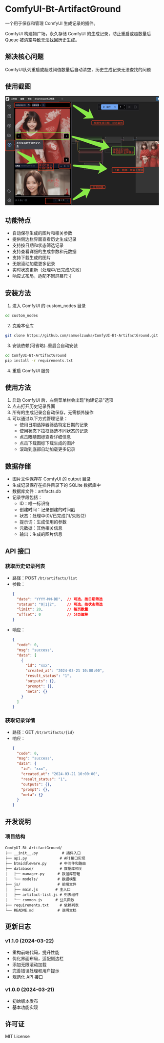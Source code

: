 # ComfyUI-Bt-ArtifactGround

一个用于保存和管理 ComfyUI 生成记录的插件。

ComfyUI 构建物广场，永久存储 ComfyUI 的生成记录，防止重启或超数量后 Queue 被清空导致无法找回历史生成。

## 解决核心问题
ComfyUI队列重启或超过阈值数量后自动清空，历史生成记录无法查找的问题

## 使用截图

![主界面](doc/usage.png)

## 功能特点

- 自动保存生成的图片和相关参数
- 提供侧边栏界面查看历史生成记录
- 支持按日期和状态筛选记录
- 支持查看详细的生成参数和元数据
- 支持下载生成的图片
- 无限滚动加载更多记录
- 实时状态更新（处理中/已完成/失败）
- 响应式布局，适配不同屏幕尺寸

## 安装方法

1. 进入 ComfyUI 的 custom_nodes 目录
```bash
cd custom_nodes
```

2. 克隆本仓库
```bash
git clone https://github.com/samuelzuuka/ComfyUI-Bt-ArtifactGround.git
```

3. 安装依赖(可省略)..重启会自动安装
```bash
cd ComfyUI-Bt-ArtifactGround
pip install -r requirements.txt
```

4. 重启 ComfyUI 服务

## 使用方法

1. 启动 ComfyUI 后，左侧菜单栏会出现"构建记录"选项
2. 点击打开历史记录界面
3. 所有的生成记录会自动保存，无需额外操作
4. 可以通过以下方式管理记录：
   - 使用日期选择器筛选特定日期的记录
   - 使用状态下拉框筛选不同状态的记录
   - 点击眼睛图标查看详细信息
   - 点击下载图标下载生成的图片
   - 滚动到底部自动加载更多记录

## 数据存储

- 图片文件保存在 ComfyUI 的 output 目录
- 生成记录保存在插件目录下的 SQLite 数据库中
- 数据库文件：artifacts.db
- 记录字段包括：
  - ID：唯一标识符
  - 创建时间：记录创建的时间戳
  - 状态：处理中(0)/已完成(1)/失败(2)
  - 提示词：生成使用的参数
  - 元数据：其他相关信息
  - 输出：生成的图片信息

## API 接口

### 获取历史记录列表
- 路径：POST `/bt/artifacts/list`
- 参数：
  ```json
  {
    "date": "YYYY-MM-DD",  // 可选，按日期筛选
    "status": "0|1|2",     // 可选，按状态筛选
    "limit": 20,           // 每页数量
    "offset": 0            // 分页偏移
  }
  ```
- 响应：
  ```json
  {
    "code": 0,
    "msg": "success",
    "data": [
      {
        "id": "xxx",
        "created_at": "2024-03-21 10:00:00",
        "result_status": "1",
        "outputs": {},
        "prompt": {},
        "meta": {}
      }
    ]
  }
  ```

### 获取记录详情
- 路径：GET `/bt/artifacts/{id}`
- 响应：
  ```json
  {
    "code": 0,
    "msg": "success",
    "data": {
      "id": "xxx",
      "created_at": "2024-03-21 10:00:00",
      "result_status": "1",
      "outputs": {},
      "prompt": {},
      "meta": {}
    }
  }
  ```

## 开发说明

### 项目结构
```
ComfyUI-Bt-ArtifactGround/
├── __init__.py           # 插件入口
├── api.py               # API接口实现
├── btmiddleware.py      # 中间件和路由
├── database/            # 数据库相关
│   ├── manager.py      # 数据库管理
│   └── models/         # 数据模型
├── js/                 # 前端文件
│   ├── main.js        # 主入口
│   ├── artifact-list.js # 列表组件
│   └── common.js      # 公共函数
├── requirements.txt     # 依赖列表
└── README.md           # 说明文档
```

## 更新日志

### v1.1.0 (2024-03-22)
- 重构前端代码，提升性能
- 优化界面布局，适配侧边栏
- 添加无限滚动加载
- 完善错误处理和用户提示
- 规范化 API 接口

### v1.0.0 (2024-03-21)
- 初始版本发布
- 基本功能实现

## 许可证

MIT License 